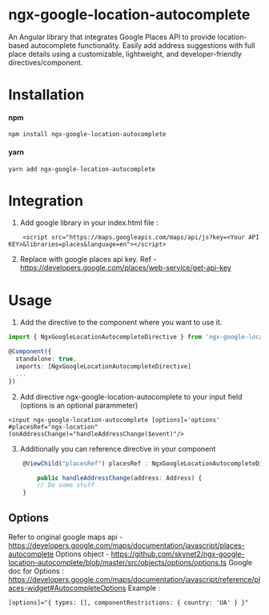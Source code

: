 # ngx-google-location-autocomplete

An Angular library that integrates Google Places API to provide location-based autocomplete functionality. Easily add address suggestions with full place details using a customizable, lightweight, and developer-friendly directives/component.

# Installation

#### npm

```
npm install ngx-google-location-autocomplete
```

#### yarn

```
yarn add ngx-google-location-autocomplete
```

# Integration

1. Add google library in your index.html file :

```
    <script src="https://maps.googleapis.com/maps/api/js?key=<Your API KEY>&libraries=places&language=en"></script>
```

2. Replace <You API KEY> with google places api key. Ref - https://developers.google.com/places/web-service/get-api-key

# Usage

1. Add the directive to the component where you want to use it.

```ts
import { NgxGoogleLocationAutocompleteDirective } from 'ngx-google-location-autocomplete';

@Component({
  standalone: true,
  imports: [NgxGoogleLocationAutocompleteDirective]
  ...
})
```

2. Add directive ngx-google-location-autocomplete to your input field (options is an optional parammeter)

```
<input ngx-google-location-autocomplete [options]='options' #placesRef="ngx-location" (onAddressChange)="handleAddressChange($event)"/>
```

3. Additionally you can reference directive in your component

```ts
    @ViewChild("placesRef") placesRef : NgxGoogleLocationAutocompleteDirective;

        public handleAddressChange(address: Address) {
        // Do some stuff
    }
```

## Options

Refer to original google maps api - https://developers.google.com/maps/documentation/javascript/places-autocomplete
Options object - https://github.com/skynet2/ngx-google-location-autocomplete/blob/master/src/objects/options/options.ts
Google doc for Options : https://developers.google.com/maps/documentation/javascript/reference/places-widget#AutocompleteOptions
Example :

```html
[options]="{ types: [], componentRestrictions: { country: 'UA' } }"
```